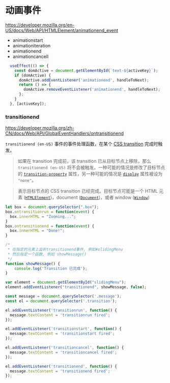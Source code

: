 
# 动画事件

https://developer.mozilla.org/en-US/docs/Web/API/HTMLElement/animationend_event

+ animationstart
+ animationiteration
+ animationend
+ animationcancell



```jsx
  useEffect(() => {
    const domActive = document.getElementById(`text-${activeKey}`);
    if (domActive) {
      domActive.addEventListener('animationend', handleToNext);
      return () => {
        domActive.removeEventListener('animationend', handleToNext);
      };
    }
  }, [activeKey]);
```





### transitionend

https://developer.mozilla.org/zh-CN/docs/Web/API/GlobalEventHandlers/ontransitionend



`transitionend (en-US)` 事件的事件处理函数，在某个 [CSS transition](https://developer.mozilla.org/en-US/docs/Web/CSS/CSS_Transitions) 完成时触发。

> 如果在 transition 完成前，该 transition 已从目标节点上移除，那么 `transitionend (en-US)` 将不会被触发。一种可能的情况是修改了目标节点的 [`transition-property`](https://developer.mozilla.org/zh-CN/docs/Web/CSS/transition-property) 属性，另一种可能的情况是 [`display`](https://developer.mozilla.org/zh-CN/docs/Web/CSS/display) 属性被设为 `"none"`。



> 表示目标节点的 CSS transition 已经完成。目标节点可能是一个 HTML 元素 ([`HTMLElement`](https://developer.mozilla.org/zh-CN/docs/Web/API/HTMLElement))，document ([`Document`](https://developer.mozilla.org/zh-CN/docs/Web/API/Document))，或者 window ([`Window`](https://developer.mozilla.org/zh-CN/docs/Web/API/Window))



```jsx
let box = document.querySelector(".box");
box.ontransitionrun = function(event) {
  box.innerHTML = "Zooming...";
}
box.ontransitionend = function(event) {
  box.innerHTML = "Done!";
}
```





```jsx
/*
 * 在指定的元素上监听transitionend事件, 例如#slidingMenu
 * 然后指定一个函数, 例如 showMessage()
 */
function showMessage() {
    console.log('Transition 已完成');
}

var element = document.getElementById("slidingMenu");
element.addEventListener("transitionend", showMessage, false);

```



```js
const message = document.querySelector('.message');
const el = document.querySelector('.transition');

el.addEventListener('transitionrun', function() {
  message.textContent = 'transitionrun fired';
});

el.addEventListener('transitionstart', function() {
  message.textContent = 'transitionstart fired';
});

el.addEventListener('transitioncancel', function() {
  message.textContent = 'transitioncancel fired';
});

el.addEventListener('transitionend', function() {
  message.textContent = 'transitionend fired';
});
```

